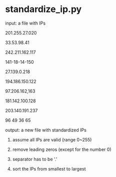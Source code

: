 # standardize_ip.py

input: a file with IPs

201.255.27.020

33.53.98.41

242.211.162.117

141-18-14-150

27.139.0.218

194.186.150.122

97.206.162,163

181.142.100.128

203.140.191.237

96 49 36 65
 
output: a new file with standardized IPs

1) assume all IPs are valid (range 0~255)

2) remove leading zeros (except for the number 0)

3) separator has to be '.'

4) sort the IPs from smallest to largest

